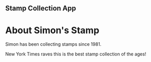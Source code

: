 Stamp Collection App
---

# About Simon's Stamp

Simon has been collecting stamps since 1981.

New York Times raves this is the best stamp collection of the ages!
